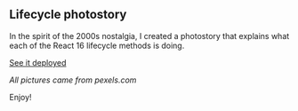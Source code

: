 ## Lifecycle photostory

In the spirit of the 2000s nostalgia, I created a photostory that explains what each of the React 16 lifecycle methods is doing. 

[See it deployed](http://lifecycle-photostory.surge.sh/)

*All pictures came from pexels.com*


Enjoy!